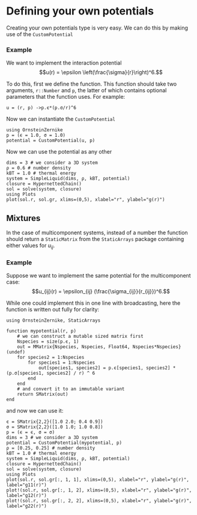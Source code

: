 # Defining your own potentials

Creating your own potentials type is very easy. We can do this by making use of the `CustomPotential`

### Example 

We want to implement the interaction potential 
$$u(r) = \epsilon \left(\frac{\sigma}{r}\right)^6.$$

To do this, first we define the function. This function should take two arguments, `r::Number` and `p`, the latter of which contains optional parameters that the function uses. For example:
```@example 1
u = (r, p) ->p.ϵ*(p.σ/r)^6
```

Now we can instantiate the `CustomPotential`

```@example 1
using OrnsteinZernike
p = (ϵ = 1.0, σ = 1.0)
potential = CustomPotential(u, p)
```

Now we can use the potential as any other 

```@example 1
dims = 3 # we consider a 3D system
ρ = 0.6 # number density
kBT = 1.0 # thermal energy
system = SimpleLiquid(dims, ρ, kBT, potential)
closure = HypernettedChain()
sol = solve(system, closure)
using Plots
plot(sol.r, sol.gr, xlims=(0,5), xlabel="r", ylabel="g(r)")
```

## Mixtures

In the case of multicomponent systems, instead of a number the function should return a `StaticMatrix` from the `StaticArrays` package containing either values for $u_{ij}$. 

### Example

Suppose we want to implement the same potential for the multicomponent case:
$$u_{ij}(r) = \epsilon_{ij} (\frac{\sigma_{ij}}{r_{ij}})^6.$$

While one could implement this in one line with broadcasting, here the function is written out fully for clarity:

```@example 2
using OrnsteinZernike, StaticArrays 

function mypotential(r, p)
    # we can construct a mutable sized matrix first
    Nspecies = size(p.ϵ, 1)
    out = MMatrix{Nspecies, Nspecies, Float64, Nspecies*Nspecies}(undef) 
    for species2 = 1:Nspecies
        for species1 = 1:Nspecies
            out[species1, species2] = p.ϵ[species1, species2] * (p.σ[species1, species2] / r) ^ 6
        end
    end
    # and convert it to an immutable variant
    return SMatrix(out) 
end
```

and now we can use it:

```@example 2
ϵ = SMatrix{2,2}([1.0 2.0; 0.4 0.9])
σ = SMatrix{2,2}([1.0 1.0; 1.0 0.8])
p = (ϵ = ϵ, σ = σ)
dims = 3 # we consider a 3D system
potential = CustomPotential(mypotential, p)
ρ = [0.25, 0.25] # number density
kBT = 1.0 # thermal energy
system = SimpleLiquid(dims, ρ, kBT, potential)
closure = HypernettedChain()
sol = solve(system, closure)
using Plots
plot(sol.r, sol.gr[:, 1, 1], xlims=(0,5), xlabel="r", ylabel="g(r)", label="g11(r)")
plot!(sol.r, sol.gr[:, 1, 2], xlims=(0,5), xlabel="r", ylabel="g(r)", label="g12(r)")
plot!(sol.r, sol.gr[:, 2, 2], xlims=(0,5), xlabel="r", ylabel="g(r)", label="g22(r)")
```
